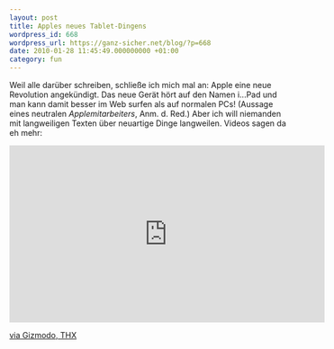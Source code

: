 ```yaml
---
layout: post
title: Apples neues Tablet-Dingens
wordpress_id: 668
wordpress_url: https://ganz-sicher.net/blog/?p=668
date: 2010-01-28 11:45:49.000000000 +01:00
category: fun
---
```

Weil alle darüber schreiben, schließe ich mich mal an: Apple eine neue Revolution angekündigt. Das neue Gerät hört auf den Namen i...Pad und man kann damit besser im Web surfen als auf normalen PCs! (Aussage eines neutralen<em> Applemitarbeiters</em>, Anm. d. Red.)
Aber ich will niemanden mit langweiligen Texten über neuartige Dinge langweilen. Videos sagen da eh mehr:

<iframe width="560" height="315" src="https://www.youtube.com/embed/7Sx5jccUl1U" frameborder="0" allowfullscreen></iframe>

[via Gizmodo, THX](http://www.gizmodo.de/2010/01/28/moment-alles-falsch-hier-ist-das-echte-ipad.html)
